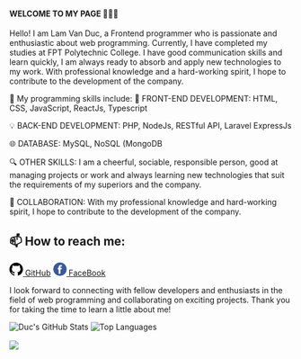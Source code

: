 #### WELCOME TO MY PAGE 👋👋👋
Hello! I am Lam Van Duc, a Frontend programmer who is passionate and enthusiastic about web programming. Currently, I have completed my studies at FPT Polytechnic College. I have good communication skills and learn quickly, I am always ready to absorb and apply new technologies to my work. With professional knowledge and a hard-working spirit, I hope to contribute to the development of the company.

🚀 My programming skills include:
🌟 FRONT-END DEVELOPMENT: HTML, CSS, JavaScript, ReactJs, Typescript

💡 BACK-END DEVELOPMENT: PHP, NodeJs, RESTful API, Laravel
ExpressJs

🌐 DATABASE: MySQL, NoSQL (MongoDB

🔍 OTHER SKILLS: I am a cheerful, sociable, responsible person, good at managing projects or work and always learning new technologies that suit the requirements of my superiors and the company.

🤝 COLLABORATION: With my professional knowledge and hard-working spirit, I hope to contribute to the development of the company.

## 📫 How to reach me: 

[![GitHub](https://github.com/DuckFunny2k/DuckFunny2k/blob/main/github.png) GitHub](https://github.com/DuckFunny2k) [![FaceBook](https://github.com/DuckFunny2k/DuckFunny2k/blob/main/facebook.png) FaceBook](https://www.facebook.com/profile.php?id=100012225582086)

I look forward to connecting with fellow developers and enthusiasts in the field of web programming and collaborating on exciting projects. Thank you for taking the time to learn a little about me!

<p>
  <img src="https://github-readme-stats-git-masterrstaa-rickstaa.vercel.app/api?username=DuckFunny2k&card_width=300&show_icons=true&theme=radical&hide=contribs,prs,issues" alt="Duc's GitHub Stats" style="display:inline-block;" />
  <img src="https://github-readme-stats.vercel.app/api/top-langs?username=DuckFunny2k&layout=compact&langs_count=8&theme=merko&&card_width=450" alt="Top Languages" style="display:inline-block;" />
</p>




<!-- ----------------------------------------------start project-------------------------------------------------------------- -->

<a href="https://github.com/DuckFunny2k/Graduation-Project">
   <!-- Change the `github-readme-stats.anuraghazra1.vercel.app` to `github-readme-stats.vercel.app`  -->
  <img height="140px" align="center" src="https://github-readme-stats.vercel.app/api/pin/?username=DuckFunny2k&repo=Graduation-Project&theme=dracula" />
</a>
 
 
